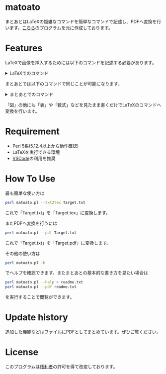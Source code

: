 # matoato

まとあとはLaTeXの複雑なコマンドを簡単なコマンドで記述し、PDFへ変換を行います。[こちら][matoato]のプログラムを元に作成しております。

# Features

LaTeXで画像を挿入するためには以下のコマンドを記述する必要があります。

<details><summary>LaTeXでのコマンド</summary><div>

```LaTeX
\begin{figure}[ht]
	\centering
	\includegraphics[width=1.0\hsize]{写真ファイル.png} \\
	\caption{キャプション}
	\label{ラベル}}
\end{figure}
```
</div></details>

まとあとでは以下のコマンドで同じことが可能になります。

<details><summary>まとあとでのコマンド</summary><div>

```
	図：キャプション（写真ファイル.png,ラベル,1.0倍,ここ）
```
</div></details>

「図」の他にも「表」や「数式」などを見たまま書くだけでLaTeXのコマンドへ変換を行います。

# Requirement

* Perl 5系(5.12.4以上から動作確認)
* LaTeXを実行できる環境
* [VSCode](https://code.visualstudio.com)の利用を推奨

# How To Use

最も簡単な使い方は

```bash
perl matoato.pl --txt2tex Target.txt
```

これで「Target.txt」を「Target.tex」に変換します。

またPDFへ変換を行うには

```bash
perl matoato.pl --pdf Target.txt
```

これで「Target.txt」を「Target.pdf」に変換します。

その他の使い方は

```bash
perl matoato.pl -h
```

でヘルプを確認できます。またまとあとの基本的な書き方を見たい場合は

```bash
perl matoato.pl --help > readme.txt
perl matoato.pl --pdf readme.txt
```

を実行することで閲覧ができます。

# Update history

追加した機能などはファイルにPDFとしてまとめています。ぜひご覧ください。

# License

このプログラムは[権利者][matoato]の許可を得て改変しております。



[matoato]:https://www.vector.co.jp/soft/win95/writing/se296642.html